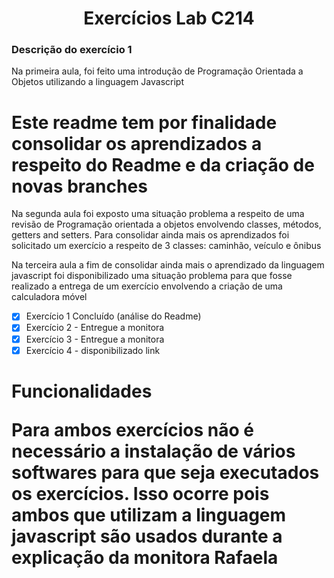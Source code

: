 <h1 align="Center"> Exercícios Lab C214</h1>  

### Descrição do exercício 1
<p>Na primeira aula, foi feito uma introdução de Programação Orientada a Objetos utilizando a linguagem Javascript</p>

<h1>Este readme tem por finalidade consolidar os aprendizados a respeito do Readme e da criação de novas branches</h1>

<p>Na segunda aula foi exposto uma situação problema a respeito de uma revisão de Programação orientada a objetos
envolvendo classes, métodos, getters and setters. Para consolidar ainda mais os aprendizados foi solicitado um exercício
a respeito de 3 classes: caminhão, veículo e ônibus</p>

<p>Na terceira aula a fim de consolidar ainda mais o aprendizado da linguagem javascript foi disponibilizado uma situação
problema para que fosse realizado a entrega de um exercício envolvendo a criação de uma calculadora móvel</p>

- [x] Exercício 1 Concluído (análise do Readme)
- [x] Exercício 2 - Entregue a monitora 
- [x] Exercício 3 - Entregue a monitora
- [x] Exercício 4 - disponibilizado link

<h1>Funcionalidades</h>

<p>Para ambos exercícios não é necessário a instalação de vários softwares para que seja executados os exercícios. 
Isso ocorre pois ambos que utilizam a linguagem javascript são usados durante a explicação da monitora Rafaela</p>
